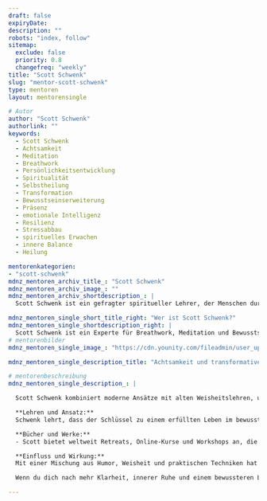```yaml
---
draft: false
expiryDate: 
description: ""
robots: "index, follow"
sitemap:
  exclude: false
  priority: 0.8
  changefreq: "weekly"
title: "Scott Schwenk"
slug: "mentor-scott-schwenk"
type: mentoren
layout: mentorensingle

# Autor
author: "Scott Schwenk"
authorlink: ""
keywords:
  - Scott Schwenk
  - Achtsamkeit
  - Meditation
  - Breathwork
  - Persönlichkeitsentwicklung
  - Spiritualität
  - Selbstheilung
  - Transformation
  - Bewusstseinserweiterung
  - Präsenz
  - emotionale Intelligenz
  - Resilienz
  - Stressabbau
  - spirituelles Erwachen
  - innere Balance
  - Heilung

mentorenkategorien:
- "scott-schwenk"
mdnz_mentoren_archiv_title_: "Scott Schwenk"
mdnz_mentoren_archiv_image_: ""
mdnz_mentoren_archiv_shortdescription_: |
  Scott Schwenk ist ein gefragter spiritueller Lehrer, der Menschen durch Breathwork, Meditation und Achtsamkeit dabei unterstützt, ein bewussteres und erfüllteres Leben zu führen.

mdnz_mentoren_single_short_title_right: "Wer ist Scott Schwenk?"
mdnz_mentoren_single_shortdescription_right: |
  Scott Schwenk ist ein Experte für Breathwork, Meditation und Bewusstseinsarbeit. Mit seiner einfühlsamen Art hilft er Menschen weltweit, innere Balance und transformative Heilung zu erfahren.
# mentorenbilder
mdnz_mentoren_single_image_: "https://cdn.younity.com/fileadmin/user_upload/scs-head.png"

mdnz_mentoren_single_description_title: "Achtsamkeit und transformative Heilung"

# mentorenbeschreibung
mdnz_mentoren_single_description_: |

  Scott Schwenk kombiniert moderne Ansätze mit alten Weisheitslehren, um Menschen zu helfen, ein erfüllteres Leben zu führen. Seine Arbeit konzentriert sich auf die Kraft von Breathwork, Meditation und emotionaler Intelligenz, um Transformation und Heilung zu fördern.

  **Lehren und Ansatz:**
  Schwenk lehrt, dass der Schlüssel zu einem erfüllten Leben im bewussten Umgang mit dem gegenwärtigen Moment liegt. Durch gezielte Atemtechniken (Breathwork), Meditation und Achtsamkeit hilft er seinen Schülern, sich mit ihrem inneren Selbst zu verbinden und emotionale Blockaden zu lösen.

  **Bücher und Werke:**
  - Scott bietet weltweit Retreats, Online-Kurse und Workshops an, die sich auf persönliche Transformation und spirituelles Erwachen konzentrieren.

  **Einfluss und Wirkung:**
  Mit einer Mischung aus Humor, Weisheit und praktischen Techniken hat Scott Schwenk das Leben vieler Menschen verändert. Seine Methoden sind einfach anzuwenden und dennoch tiefgreifend in ihrer Wirkung. Menschen berichten von verbesserter emotionaler Resilienz, innerer Ruhe und einem tieferen Verständnis ihres Lebenswegs.

  Wenn du dich nach mehr Klarheit, innerer Ruhe und einem bewussteren Leben sehnst, bietet Scott Schwenk inspirierende Werkzeuge und transformative Erfahrungen, die dich auf deinem Weg unterstützen können.

---
```

